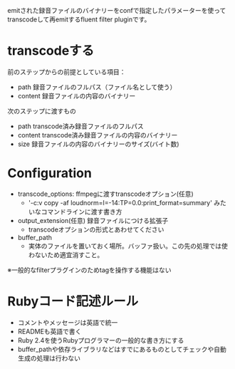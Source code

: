emitされた録音ファイルのバイナリーをconfで指定したパラメーターを使ってtranscodeして再emitするfluent filter pluginです。

# transcodeする
前のステップからの前提としている項目：
- path 録音ファイルのフルパス（ファイル名として使う）
- content 録音ファイルの内容のバイナリー

次のステップに渡すもの
- path transcode済み録音ファイルのフルパス
- content transcode済み録音ファイルの内容のバイナリー
- size 録音ファイルの内容のバイナリーのサイズ(バイト数)


# Configuration

- transcode_options: ffmpegに渡すtranscodeオプション(任意)
  - '-c:v copy -af loudnorm=I=-14:TP=0.0:print_format=summary' みたいなコマンドラインに渡す書き方
- output_extension(任意) 録音ファイルにつける拡張子
  - transcodeオプションの形式とあわせてください
- buffer_path
  - 実体のファイルを置いておく場所。バッファ扱い。この先の処理では使わないため適宜消すこと。

※一般的なfilterプラグインのためtagを操作する機能はない

# Rubyコード記述ルール

- コメントやメッセージは英語で統一
- READMEも英語で書く
- Ruby 2.4を使うRubyプログラマーの一般的な書き方にする
- buffer_pathや依存ライブラリなどはすでにあるものとしてチェックや自動生成の処理は行わない
